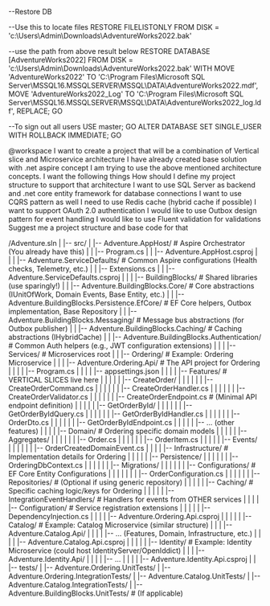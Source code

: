 --Restore DB

--Use this to locate files
RESTORE FILELISTONLY 
FROM DISK = 'c:\Users\Admin\Downloads\AdventureWorks2022.bak' 

--use the path from above result below
RESTORE DATABASE [AdventureWorks2022]
FROM DISK = 'c:\Users\Admin\Downloads\AdventureWorks2022.bak'
WITH 
    MOVE 'AdventureWorks2022' TO 'C:\Program Files\Microsoft SQL Server\MSSQL16.MSSQLSERVER\MSSQL\DATA\AdventureWorks2022.mdf',
    MOVE 'AdventureWorks2022_Log' TO 'C:\Program Files\Microsoft SQL Server\MSSQL16.MSSQLSERVER\MSSQL\DATA\AdventureWorks2022_log.ldf',
    REPLACE;
GO

--To sign out all users
USE master;
GO
ALTER DATABASE <DatabaseName> SET SINGLE_USER WITH ROLLBACK IMMEDIATE;
GO

@workspace 
I want to create a project that will be a combination of Vertical slice and Microservice architecture I have already created base solution with .net aspire concept I am trying to use the above mentioned architecture concepts. I want the following things How should I define my project structure to support that architecture I want to use SQL Server as backend and .net core entity framework for database connections I want to use CQRS pattern as well I need to use Redis cache (hybrid cache if possible) I want to support OAuth 2.0 authentication I would like to use Outbox design pattern for event handling I would like to use Fluent validation for validations Suggest me a project structure and base code for that

/Adventure.sln
|
|-- src/
|   |-- Adventure.AppHost/            # Aspire Orchestrator (You already have this)
|   |   |-- Program.cs
|   |   |-- Adventure.AppHost.csproj
|   |
|   |-- Adventure.ServiceDefaults/    # Common Aspire configurations (Health checks, Telemetry, etc.)
|   |   |-- Extensions.cs
|   |   |-- Adventure.ServiceDefaults.csproj
|   |
|   |-- BuildingBlocks/               # Shared libraries (use sparingly!)
|   |   |-- Adventure.BuildingBlocks.Core/          # Core abstractions (IUnitOfWork, Domain Events, Base Entity, etc.)
|   |   |-- Adventure.BuildingBlocks.Persistence.EfCore/ # EF Core helpers, Outbox implementation, Base Repository
|   |   |-- Adventure.BuildingBlocks.Messaging/       # Message bus abstractions (for Outbox publisher)
|   |   |-- Adventure.BuildingBlocks.Caching/         # Caching abstractions (IHybridCache)
|   |   |-- Adventure.BuildingBlocks.Authentication/  # Common Auth helpers (e.g., JWT configuration extensions)
|   |
|   |-- Services/                     # Microservices root
|   |   |-- Ordering/                 # Example: Ordering Microservice
|   |   |   |-- Adventure.Ordering.Api/ # The API project for Ordering
|   |   |   |   |-- Program.cs
|   |   |   |   |-- appsettings.json
|   |   |   |   |-- Features/         # VERTICAL SLICES live here
|   |   |   |   |   |-- CreateOrder/
|   |   |   |   |   |   |-- CreateOrderCommand.cs
|   |   |   |   |   |   |-- CreateOrderHandler.cs
|   |   |   |   |   |   |-- CreateOrderValidator.cs
|   |   |   |   |   |   |-- CreateOrderEndpoint.cs  # (Minimal API endpoint definition)
|   |   |   |   |   |-- GetOrderById/
|   |   |   |   |   |   |-- GetOrderByIdQuery.cs
|   |   |   |   |   |   |-- GetOrderByIdHandler.cs
|   |   |   |   |   |   |-- OrderDto.cs
|   |   |   |   |   |   |-- GetOrderByIdEndpoint.cs
|   |   |   |   |   |-- ... (other features)
|   |   |   |   |-- Domain/           # Ordering specific domain models
|   |   |   |   |   |-- Aggregates/
|   |   |   |   |   |   |-- Order.cs
|   |   |   |   |   |   |-- OrderItem.cs
|   |   |   |   |   |-- Events/
|   |   |   |   |   |   |-- OrderCreatedDomainEvent.cs
|   |   |   |   |-- Infrastructure/   # Implementation details for Ordering
|   |   |   |   |   |-- Persistence/
|   |   |   |   |   |   |-- OrderingDbContext.cs
|   |   |   |   |   |   |-- Migrations/
|   |   |   |   |   |   |-- Configurations/ # EF Core Entity Configurations
|   |   |   |   |   |   |   |-- OrderConfiguration.cs
|   |   |   |   |   |   |-- Repositories/   # (Optional if using generic repository)
|   |   |   |   |   |-- Caching/        # Specific caching logic/keys for Ordering
|   |   |   |   |   |-- IntegrationEventHandlers/ # Handlers for events from OTHER services
|   |   |   |   |-- Configuration/    # Service registration extensions
|   |   |   |   |   |-- DependencyInjection.cs
|   |   |   |   |-- Adventure.Ordering.Api.csproj
|   |   |
|   |   |-- Catalog/                  # Example: Catalog Microservice (similar structure)
|   |   |   |-- Adventure.Catalog.Api/
|   |   |   |   |-- ... (Features, Domain, Infrastructure, etc.)
|   |   |   |   |-- Adventure.Catalog.Api.csproj
|   |   |
|   |   |-- Identity/                 # Example: Identity Microservice (could host IdentityServer/OpenIddict)
|   |   |   |-- Adventure.Identity.Api/
|   |   |   |   |-- ...
|   |   |   |   |-- Adventure.Identity.Api.csproj
|   |
|-- tests/
|   |-- Adventure.Ordering.UnitTests/
|   |-- Adventure.Ordering.IntegrationTests/
|   |-- Adventure.Catalog.UnitTests/
|   |-- Adventure.Catalog.IntegrationTests/
|   |-- Adventure.BuildingBlocks.UnitTests/ # (If applicable)
